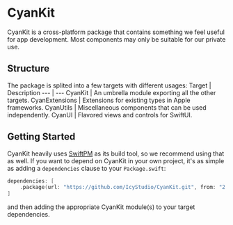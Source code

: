 # CyanKit

CyanKit is a cross-platform package that contains something we feel useful for app development. Most components may only be suitable for our private use.

## Structure

The package is splited into a few targets with different usages:
Target | Description
--- | ---
CyanKit | An umbrella module exporting all the other targets.
CyanExtensions | Extensions for existing types in Apple frameworks.
CyanUtils | Miscellaneous components that can be used independently.
CyanUI | Flavored views and controls for SwiftUI.

## Getting Started
CyanKit heavily uses [SwiftPM](https://swift.org/package-manager/) as its build tool, so we recommend using that as well. If you want to depend on CyanKit in your own project, it's as simple as adding a `dependencies` clause to your `Package.swift`:

```swift
dependencies: [
    .package(url: "https://github.com/IcyStudio/CyanKit.git", from: "2.0.0")
]
```

and then adding the appropriate CyanKit module(s) to your target dependencies.
